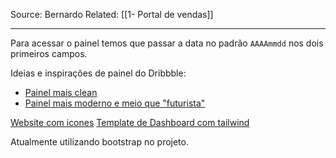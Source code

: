 Source: Bernardo
Related: [[1- Portal de vendas]]

---

Para acessar o painel temos que passar a data no padrão `AAAAmmdd` nos dois primeiros campos.

Ideias e inspirações de painel do Dribbble:
- [Painel mais clean](https://dribbble.com/shots/10035263-Quick-Dark-Admin-Panel-for-App-Management)
- [Painel mais moderno e meio que "futurista"](https://dribbble.com/shots/15374609-Admin-Panel-UI)

[Website com icones](https://iconsax-react.pages.dev/)
[Template de Dashboard com tailwind](https://tailadmin.com/)

Atualmente utilizando bootstrap no projeto.